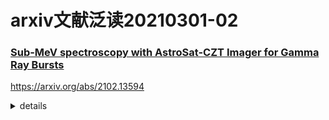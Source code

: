 # arxiv文献泛读20210301-02

### [Sub-MeV spectroscopy with AstroSat-CZT Imager for Gamma Ray Bursts](./2102.08121.pdf)

https://arxiv.org/abs/2102.13594

<details>
<summary>details</summary>

Authors: Tanmoy Chattopadhyay, Soumya Gupta, Vidushi Sharma et al.
Comments: Accepted for publication in Journal of Astrophysics and Astronomy, 5 years of AstroSat special issue

We present the optical (UBVRI) and ultraviolet (Swift-UVOT) photometry, and optical spectroscopy of Type Ia supernova SN 2017hpa. We study broadband UV+optical light curves and low resolution spectroscopy spanning from −13.8 to +108~d from the maximum light in B-band. The photometric analysis indicates that SN 2017hpa is a normal type Ia with ΔmB(15)=0.98±0.16 mag and MB=−19.45±0.15 mag at a distance modulus of μ=34.08±0.09 mag. The (uvw1−uvv) colour evolution shows that SN 2017hpa falls in the NUV-blue group. The (B−V) colour at maximum is bluer in comparison to normal type Ia supernovae. Spectroscopic analysis shows that the Si II 6355 absorption feature evolves rapidly with a velocity gradient, v˙=128±7 km s−1 d−1. The pre-maximum phase spectra show prominent C II 6580 Å absorption feature. The C II 6580 Å line velocity measured from the observed spectra is lower than the velocity of Si II 6355 Å, which could be due to a line of sight effect. The synthetic spectral fits to the pre-maximum spectra using syn++ indicate the presence of a high velocity component in the Si II absorption, in addition to a photospheric component. Fitting the observed spectrum with the spectral synthesis code TARDIS, the mass of unburned C in the ejecta is estimated to be ∼0.019~M⊙. The peak bolometric luminosity is Lbolpeak=1.43×1043 erg s−1. The radiation diffusion model fit to the bolometric light curve indicates 0.61±0.02 M⊙ of 56Ni is synthesized in the explosion.

- 对Ia 型 SN 2017hpa 光学+紫外（UBVRI+swift/uvot）波段测光以及光学波段测谱，-13.8天 至 108天。
- $\Delta m_B(15) = 0.98 \pm 0.16$ mag， $M_B = -19.45\pm 0.15$ mag（峰值星等），$D_L = 34.08 \pm 0.09$ mag.（根据测光分析）
- (uvw1 - uvv) 颜色演化表明SN 2017hpa 属于 NUV-blue group。峰值处(B-V)颜色相比普通Ia型超新星更蓝。
- 测谱分析显示Si II 6355 吸收线有较快的演化，$\dot{v} = 128 \pm 7\  km\ s^{-1}\ d^{-1}$。且峰值前的光谱显示出较强C II 6580吸收线。后者的速度比前者速度慢，原因可能是"a line of sight effect."
- 峰值前光普拟合显示Si II 吸收中存在一个光球成分之外的高速成分
- 光普拟合还给出喷射物中未燃烧的C质量为~0.019 $M_⊙$
- 热光度峰值为$L^{bol}_{peak} = 1.43 \times 10^{43} erg\ s^{-1}$，热光变曲线拟合给出56Ni 合成量为$0.61\pm 0.02 M_⊙$.

---

Q:

- 观测情况？

- NUV-blue group是什么？其颜色演化有何特征？与该超新星峰值处更蓝有联系吗？
- 什么样的"line of sight effect"导致不同谱线速度不一样？

---

A:

![fig1](2102.08121_fig1.png)

- 测光：

  - UBVRI，2-m HCT(Himalayan Chandra Telescope)

    ![sa1](2102.08121_sa1.png)

    ![taba3](2102.08121_taba3.png)

  - UVOT

    ![sa2](2102.08121_sa2.png)

    ![taba2](2102.08121_taba2.png)

- 测谱：

  - HCT 双光栅低分光谱

    ![sa3](2102.08121_sa3.png)

    ![taba4](2102.08121_taba4.png)

- 光变分析

  ![fig2-3](2102.08121_fig2-3png)

  - I波段的双峰特征源自抛射物中铁族元素随温度降低的电离演化。Ia SN超新星的普遍特征。

    ![sa4](2102.08121_sa4.png)

    ![sa41](2102.08121_sa41.png)

  - 颜色演化

    ![fig4](2102.08121_fig4.png)

    - (uvw1-uvv)更蓝，属于NUV-blue group。NUV-blue group：Milne et al. (2013):https://iopscience.iop.org/article/10.1088/0004-637X/779/1/23/pdf

      ![milne1](milne1.png)

      ![milne2](milne2.png)

    - 更蓝的原因可能与峰值前未燃烧的carbon有关。

      ![sa5](2102.08121_sa5.png)

- 关于光球速度(Si II 6355)与C的速度（C II 6580）不一致：碳元素集团运动速度与实现方向不一致，夹角逐渐变小。

![fig11](2102.08121_fig11.png)

![sa6](2102.08121_sa6.png)

- 光谱拟合

  ![fig12](2102.08121_fig12.png)

</details>